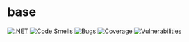 # base

[![.NET](https://github.com/vantm/base/actions/workflows/dotnet.yml/badge.svg?branch=master)](https://github.com/vantm/base/actions/workflows/dotnet.yml) [![Code Smells](https://sonarcloud.io/api/project_badges/measure?project=vantm_base&metric=code_smells)](https://sonarcloud.io/summary/new_code?id=vantm_base) [![Bugs](https://sonarcloud.io/api/project_badges/measure?project=vantm_base&metric=bugs)](https://sonarcloud.io/summary/new_code?id=vantm_base) [![Coverage](https://sonarcloud.io/api/project_badges/measure?project=vantm_base&metric=coverage)](https://sonarcloud.io/summary/new_code?id=vantm_base) [![Vulnerabilities](https://sonarcloud.io/api/project_badges/measure?project=vantm_base&metric=vulnerabilities)](https://sonarcloud.io/summary/new_code?id=vantm_base)
